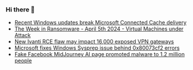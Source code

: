 ### Hi there 👋

<!--START_SECTION:feed-->
* [Recent Windows updates break Microsoft Connected Cache delivery](https://www.bleepingcomputer.com/news/microsoft/recent-windows-updates-break-microsoft-connected-cache-delivery/)
* [The Week in Ransomware - April 5th 2024 - Virtual Machines under Attack](https://www.bleepingcomputer.com/news/security/the-week-in-ransomware-april-5th-2024-virtual-machines-under-attack/)
* [New Ivanti RCE flaw may impact 16,000 exposed VPN gateways](https://www.bleepingcomputer.com/news/security/new-ivanti-rce-flaw-may-impact-16-000-exposed-vpn-gateways/)
* [Microsoft fixes Windows Sysprep issue behind 0x80073cf2 errors](https://www.bleepingcomputer.com/news/microsoft/microsoft-fixes-windows-sysprep-issue-behind-0x80073cf2-errors/)
* [Fake Facebook MidJourney AI page promoted malware to 1.2 million people](https://www.bleepingcomputer.com/news/security/fake-facebook-midjourney-ai-page-promoted-malware-to-12-million-people/)
<!--END_SECTION:feed-->

<!--
**frankenk/frankenk** is a ✨ _special_ ✨ repository because its `README.md` (this file) appears on your GitHub profile.

Here are some ideas to get you started:

- 🔭 I’m currently working on ...
- 🌱 I’m currently learning ...
- 👯 I’m looking to collaborate on ...
- 🤔 I’m looking for help with ...
- 💬 Ask me about ...
- 📫 How to reach me: ...
- 😄 Pronouns: ...
- ⚡ Fun fact: ...
-->



